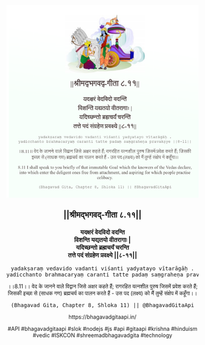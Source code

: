 <img src="../../asset/BG_8_11.png"/>
<center><h2>||श्रीमद्‍भगवद्‍-गीता ८.११||</h2>
<h3>यदक्षरं वेदविदो वदन्ति<br/>विशन्ति यद्यतयो वीतरागाः |<br/>यदिच्छन्तो ब्रह्मचर्यं चरन्ति<br/>तत्ते पदं संग्रहेण प्रवक्ष्ये ||८-११||</h3>
<pre>yadakṣaraṃ vedavido vadanti viśanti yadyatayo vītarāgāḥ .<br/>yadicchanto brahmacaryaṃ caranti tatte padaṃ saṃgraheṇa pravakṣye ||8-11||</pre>
<p>।।8.11।। वेद के जानने वाले विद्वान जिसे अक्षर कहते हैं; रागरहित यत्नशील पुरुष जिसमें प्रवेश करते हैं; जिसकी इच्छा से (साधक गण) ब्रह्मचर्य का पालन करते हैं - उस पद (लक्ष्य) को मैं तुम्हें संक्षेप में कहूँगा।।</p>
<pre>(Bhagavad Gita, Chapter 8, Shloka 11) || @BhagavadGitaApi</pre><p>https://bhagavadgitaapi.in/</p><p>#API #bhagavadgitaapi #slok #nodejs #js #api #gitaapi #krishna #hinduism #vedic #ISKCON #shreemadbhagavadgita #technology</p></center>